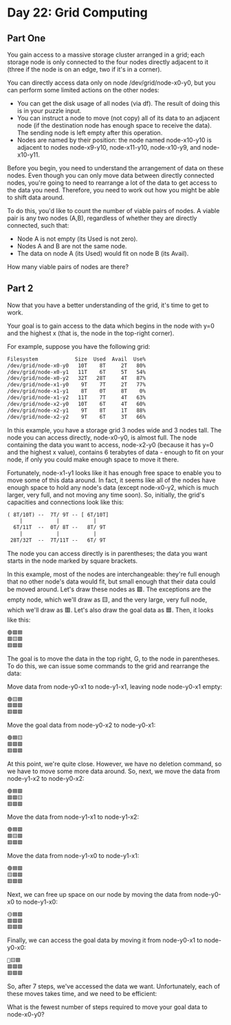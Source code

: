 # Day 22: Grid Computing

## Part One

You gain access to a massive storage cluster arranged in a grid; each storage node is only connected to the four nodes directly adjacent to it (three if the node is on an edge, two if it's in a corner).

You can directly access data only on node /dev/grid/node-x0-y0, but you can perform some limited actions on the other nodes:

- You can get the disk usage of all nodes (via df). The result of doing this is in your puzzle input.
- You can instruct a node to move (not copy) all of its data to an adjacent node (if the destination node has enough space to receive the data). The sending node is left empty after this operation.
- Nodes are named by their position: the node named node-x10-y10 is adjacent to nodes node-x9-y10, node-x11-y10, node-x10-y9, and node-x10-y11.

Before you begin, you need to understand the arrangement of data on these nodes. Even though you can only move data between directly connected nodes, you're going to need to rearrange a lot of the data to get access to the data you need. Therefore, you need to work out how you might be able to shift data around.

To do this, you'd like to count the number of viable pairs of nodes. A viable pair is any two nodes (A,B), regardless of whether they are directly connected, such that:

- Node A is not empty (its Used is not zero).
- Nodes A and B are not the same node.
- The data on node A (its Used) would fit on node B (its Avail).

How many viable pairs of nodes are there?

## Part 2

Now that you have a better understanding of the grid, it's time to get to work.

Your goal is to gain access to the data which begins in the node with y=0 and the highest x (that is, the node in the top-right corner).

For example, suppose you have the following grid:

```txt
Filesystem            Size  Used  Avail  Use%
/dev/grid/node-x0-y0   10T    8T     2T   80%
/dev/grid/node-x0-y1   11T    6T     5T   54%
/dev/grid/node-x0-y2   32T   28T     4T   87%
/dev/grid/node-x1-y0    9T    7T     2T   77%
/dev/grid/node-x1-y1    8T    0T     8T    0%
/dev/grid/node-x1-y2   11T    7T     4T   63%
/dev/grid/node-x2-y0   10T    6T     4T   60%
/dev/grid/node-x2-y1    9T    8T     1T   88%
/dev/grid/node-x2-y2    9T    6T     3T   66%
```

In this example, you have a storage grid 3 nodes wide and 3 nodes tall. The node you can access directly, node-x0-y0, is almost full. The node containing the data you want to access, node-x2-y0 (because it has y=0 and the highest x value), contains 6 terabytes of data - enough to fit on your node, if only you could make enough space to move it there.

Fortunately, node-x1-y1 looks like it has enough free space to enable you to move some of this data around. In fact, it seems like all of the nodes have enough space to hold any node's data (except node-x0-y2, which is much larger, very full, and not moving any time soon). So, initially, the grid's capacities and connections look like this:

```txt
( 8T/10T) --  7T/ 9T -- [ 6T/10T]
    |           |           |
  6T/11T  --  0T/ 8T --   8T/ 9T
    |           |           |
 28T/32T  --  7T/11T --   6T/ 9T
```

The node you can access directly is in parentheses; the data you want starts in the node marked by square brackets.

In this example, most of the nodes are interchangeable: they're full enough that no other node's data would fit, but small enough that their data could be moved around. Let's draw these nodes as 🟩. The exceptions are the empty node, which we'll draw as 🟨, and the very large, very full node, which we'll draw as 🟥. Let's also draw the goal data as 🟦. Then, it looks like this:

```txt
🟢🟩🟦
🟩🟨🟩
🟥🟩🟩
```

The goal is to move the data in the top right, G, to the node in parentheses. To do this, we can issue some commands to the grid and rearrange the data:

Move data from node-y0-x1 to node-y1-x1, leaving node node-y0-x1 empty:

```txt
🟢🟨🟦
🟩🟩🟩
🟥🟩🟩
```

Move the goal data from node-y0-x2 to node-y0-x1:

```txt
🟢🟦🟨
🟩🟩🟩
🟥🟩🟩
```

At this point, we're quite close. However, we have no deletion command, so we have to move some more data around. So, next, we move the data from node-y1-x2 to node-y0-x2:

```txt
🟢🟦🟩
🟩🟩🟨
🟥🟩🟩
```

Move the data from node-y1-x1 to node-y1-x2:

```txt
🟢🟦🟩
🟩🟨🟩
🟥🟩🟩
```

Move the data from node-y1-x0 to node-y1-x1:

```txt
🟢🟦🟩
🟨🟩🟩
🟥🟩🟩
```

Next, we can free up space on our node by moving the data from node-y0-x0 to node-y1-x0:

```txt
🟡🟦🟩
🟩🟩🟩
🟥🟩🟩
```

Finally, we can access the goal data by moving it from node-y0-x1 to node-y0-x0:

```txt
🔵🟨🟩
🟩🟩🟩
🟥🟩🟩
```

So, after 7 steps, we've accessed the data we want. Unfortunately, each of these moves takes time, and we need to be efficient:

What is the fewest number of steps required to move your goal data to node-x0-y0?
